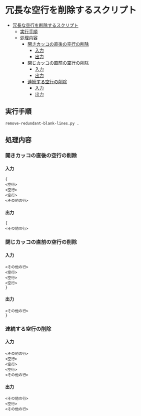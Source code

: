
# 冗長な空行を削除するスクリプト

<!-- TOC -->

- [冗長な空行を削除するスクリプト](#冗長な空行を削除するスクリプト)
  - [実行手順](#実行手順)
  - [処理内容](#処理内容)
    - [開きカッコの直後の空行の削除](#開きカッコの直後の空行の削除)
      - [入力](#入力)
      - [出力](#出力)
    - [閉じカッコの直前の空行の削除](#閉じカッコの直前の空行の削除)
      - [入力](#入力-1)
      - [出力](#出力-1)
    - [連続する空行の削除](#連続する空行の削除)
      - [入力](#入力-2)
      - [出力](#出力-2)

<!-- /TOC -->

## 実行手順

```
remove-redundant-blank-lines.py .
```


## 処理内容

### 開きカッコの直後の空行の削除

#### 入力

```
{
<空行>
<空行>
<空行>
<その他の行>
```

#### 出力


```
{
<その他の行>
```

### 閉じカッコの直前の空行の削除

#### 入力


```
<その他の行>
<空行>
<空行>
<空行>
}
```

#### 出力


```
<その他の行>
}
```


### 連続する空行の削除

#### 入力

```
<その他の行>
<空行>
<空行>
<空行>
<その他の行>
```

#### 出力


```
<その他の行>
<空行>
<その他の行>
```
